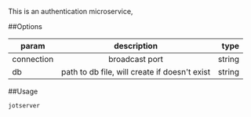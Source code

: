 This is an authentication microservice, 

##Options

| param         | description   | type  |
| ------------- |:-------------:| -----:|
| connection    | broadcast port | string |
| db      | path to db file, will create if doesn't exist  |   string |


##Usage

```
jotserver
```